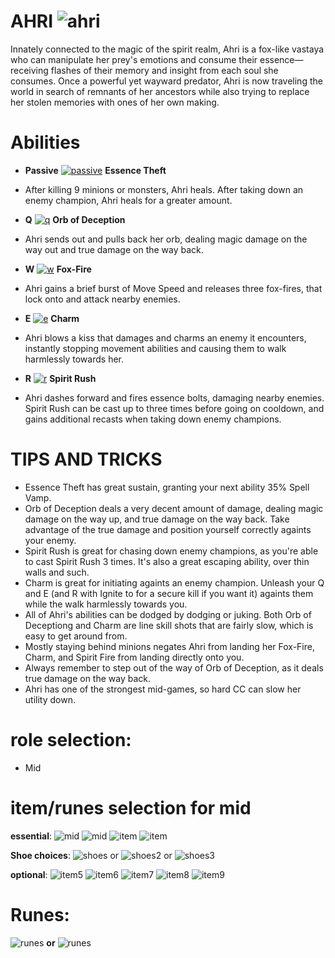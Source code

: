 # AHRI ![ahri](https://static.wikia.nocookie.net/leagueoflegends/images/2/2a/Ahri_OriginalSquare.png/revision/latest/scale-to-width-down/42?cb=20230201172235)

Innately connected to the magic of the spirit realm, Ahri is a fox-like vastaya who can manipulate her prey's emotions and consume their essence—receiving flashes of their memory and insight from each soul she consumes. Once a powerful yet wayward predator, Ahri is now traveling the world in search of remnants of her ancestors while also trying to replace her stolen memories with ones of her own making.

# Abilities
- **Passive** [![passive](https://ddragon.leagueoflegends.com/cdn/14.19.1/img/passive/ApheliosP.png)](https://d28xe8vt774jo5.cloudfront.net/champion-abilities/0103/ability_0103_P1.mp4) **Essence Theft** 
- After killing 9 minions or monsters, Ahri heals. After taking down an enemy champion, Ahri heals for a greater amount.
  
- **Q** [![q](https://ddragon.leagueoflegends.com/cdn/14.19.1/img/spell/AhriQ.png)](https://d28xe8vt774jo5.cloudfront.net/champion-abilities/0103/ability_0103_Q1.mp4) **Orb of Deception**
- Ahri sends out and pulls back her orb, dealing magic damage on the way out and true damage on the way back.
  
- **W** [![w](https://ddragon.leagueoflegends.com/cdn/14.19.1/img/spell/AhriW.png)](https://d28xe8vt774jo5.cloudfront.net/champion-abilities/0103/ability_0103_W1.mp4) **Fox-Fire**
- Ahri gains a brief burst of Move Speed and releases three fox-fires, that lock onto and attack nearby enemies.
  
- **E** [![e](https://ddragon.leagueoflegends.com/cdn/14.19.1/img/spell/AhriE.png)](https://d28xe8vt774jo5.cloudfront.net/champion-abilities/0103/ability_0103_E1.mp4) **Charm**
- Ahri blows a kiss that damages and charms an enemy it encounters, instantly stopping movement abilities and causing them to walk harmlessly towards her.
  
- **R** [![r](https://ddragon.leagueoflegends.com/cdn/14.19.1/img/spell/AhriR.png)](https://d28xe8vt774jo5.cloudfront.net/champion-abilities/0103/ability_0103_R1.mp4) **Spirit Rush**
- Ahri dashes forward and fires essence bolts, damaging nearby enemies. Spirit Rush can be cast up to three times before going on cooldown, and gains additional recasts when taking down enemy champions.

# TIPS AND TRICKS
- Essence Theft has great sustain, granting your next ability 35%  Spell Vamp. 
- Orb of Deception deals a very decent amount of damage, dealing magic damage on the way up, and true damage on the way back. Take advantage of the true damage and position yourself correctly againts your enemy.
- Spirit Rush is great for chasing down enemy champions, as you're able to cast Spirit Rush 3 times. It's also a great escaping ability, over thin walls and such.
- Charm is great for initiating againts an enemy champion. Unleash your Q and E (and R with Ignite to for a secure kill if you want it) againts them while the walk harmlessly towards you.
- All of Ahri's abilities can be dodged by dodging or juking. Both Orb of Deceptiong and Charm are line skill shots that are fairly slow, which is easy to get around from.
- Mostly staying behind minions negates Ahri from landing her Fox-Fire, Charm, and Spirit Fire from landing directly onto you.
- Always remember to step out of the way of Orb of Deception, as it deals true damage on the way back.
- Ahri has one of the strongest mid-games, so hard CC can slow her utility down.

# role selection:
- Mid

# item/runes selection for mid
**essential**: 
![mid](https://static.wikia.nocookie.net/leagueoflegends/images/a/af/Malignance_item.png/revision/latest/scale-to-width-down/40?cb=20231122033507) 
![mid](https://static.wikia.nocookie.net/leagueoflegends/images/3/3b/Horizon_Focus_item.png/revision/latest/scale-to-width-down/40?cb=20201118204947)
![item](https://static.wikia.nocookie.net/leagueoflegends/images/c/c5/Rabadon%27s_Deathcap_item.png/revision/latest/scale-to-width-down/40?cb=20201118205704) 
![item](https://static.wikia.nocookie.net/leagueoflegends/images/b/bc/Shadowflame_item.png/revision/latest/scale-to-width-down/40?cb=20211020233741)

**Shoe choices**:
![shoes](https://static.wikia.nocookie.net/leagueoflegends/images/6/60/Sorcerer%27s_Shoes_item.png/revision/latest/scale-to-width-down/40?cb=20201118210136) or
![shoes2](https://static.wikia.nocookie.net/leagueoflegends/images/9/96/Mercury%27s_Treads_item.png/revision/latest/scale-to-width-down/40?cb=20201027211544) or
![shoes3](https://static.wikia.nocookie.net/leagueoflegends/images/1/14/Ionian_Boots_of_Lucidity_item.png/revision/latest/scale-to-width-down/40?cb=20201029200352)

**optional**: 
![item5](https://static.wikia.nocookie.net/leagueoflegends/images/0/03/Banshee%27s_Veil_item.png/revision/latest/scale-to-width-down/40?cb=20240915030006)
![item6](https://static.wikia.nocookie.net/leagueoflegends/images/7/73/Cosmic_Drive_item.png/revision/latest/scale-to-width-down/40?cb=20201118202910)
![item7](https://static.wikia.nocookie.net/leagueoflegends/images/f/fd/Liandry%27s_Torment_item.png/revision/latest/scale-to-width-down/40?cb=20201118211533)
![item8](https://static.wikia.nocookie.net/leagueoflegends/images/b/b5/Zhonya%27s_Hourglass_item.png/revision/latest/scale-to-width-down/40?cb=20201029203022)
![item9](https://static.wikia.nocookie.net/leagueoflegends/images/6/65/Void_Staff_item.png/revision/latest/scale-to-width-down/40?cb=20221019173839)

# Runes:
![runes](https://static.wikia.nocookie.net/leagueoflegends/images/0/0a/Electrocute_rune.png/revision/latest/scale-to-width-down/52?cb=20171126182032) **or**
![runes](https://static.wikia.nocookie.net/leagueoflegends/images/d/d7/Summon_Aery_rune.png/revision/latest/scale-to-width-down/52?cb=20171126182228) 


